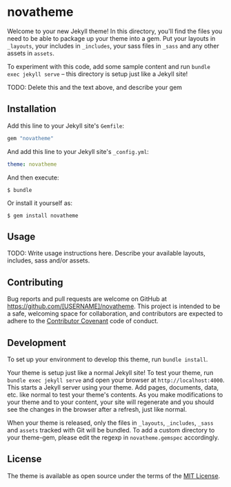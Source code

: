 # novatheme

Welcome to your new Jekyll theme! In this directory, you'll find the files you need to be able to package up your theme into a gem. Put your layouts in `_layouts`, your includes in `_includes`, your sass files in `_sass` and any other assets in `assets`.

To experiment with this code, add some sample content and run `bundle exec jekyll serve` – this directory is setup just like a Jekyll site!

TODO: Delete this and the text above, and describe your gem

## Installation

Add this line to your Jekyll site's `Gemfile`:

```ruby
gem "novatheme"
```

And add this line to your Jekyll site's `_config.yml`:

```yaml
theme: novatheme
```

And then execute:

    $ bundle

Or install it yourself as:

    $ gem install novatheme

## Usage

TODO: Write usage instructions here. Describe your available layouts, includes, sass and/or assets.

## Contributing

Bug reports and pull requests are welcome on GitHub at https://github.com/[USERNAME]/novatheme. This project is intended to be a safe, welcoming space for collaboration, and contributors are expected to adhere to the [Contributor Covenant](https://www.contributor-covenant.org/) code of conduct.

## Development

To set up your environment to develop this theme, run `bundle install`.

Your theme is setup just like a normal Jekyll site! To test your theme, run `bundle exec jekyll serve` and open your browser at `http://localhost:4000`. This starts a Jekyll server using your theme. Add pages, documents, data, etc. like normal to test your theme's contents. As you make modifications to your theme and to your content, your site will regenerate and you should see the changes in the browser after a refresh, just like normal.

When your theme is released, only the files in `_layouts`, `_includes`, `_sass` and `assets` tracked with Git will be bundled.
To add a custom directory to your theme-gem, please edit the regexp in `novatheme.gemspec` accordingly.

## License

The theme is available as open source under the terms of the [MIT License](https://opensource.org/licenses/MIT).

